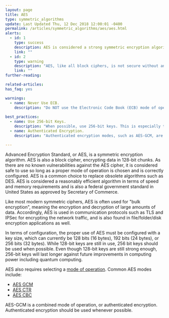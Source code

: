 ```yaml
---
layout: page
title: AES
type: symmetric_algorithms
update: Last Updated Thu, 12 Dec 2018 12:00:01 -0400
permalink: /articles/symmetric_algorithms/aes/aes.html
alerts:
  - id: 1
    type: success
    description: AES is considered a strong symmetric encryption algorithm.
    link: ""
  - id: 2
    type: warning
    description: "AES, like all block ciphers, is not secure without an appropriate and correctly configured mode of operation."
    link: ""
further-reading:

related-articles:
has_faq: yes

warnings:
  - name: Never Use ECB.
    description: "Do NOT use the Electronic Code Book (ECB) mode of operation. This is only for testing!"
    
best_practices:
  - name: Use 256-bit Keys.
    description: "When possible, use 256-bit keys. This is especially true for data that may remain encrypted for very long periods of time."
  - name: Authenticated Encryption.
    description: "Authenticated encryption modes, such as AES-GCM, are almost always a good choice. These modes both encrypt the data and protect it from modifications."

---
```

Advanced Encryption Standard, or AES, is a symmetric encryption algorithm. AES is also a block cipher, encrypting data in 128-bit chunks. As there are no known vulnerabilities against the AES cipher, it is considered safe to use so long as a proper mode of operation is chosen and is correctly configured. AES is a common choice to replace obsolete algorithms such as DES. AES is considered a reasonably efficient algorithm in terms of speed and memory requirements and is also a federal government standard in United States as approved by Secretary of Commerce.

Like most modern symmetric ciphers, AES is often used for "bulk encryption", meaning the encryption and decryption of large amounts of data. Accordingly, AES is used in communication protocols such as TLS and IPSec for encrypting the network traffic, and is also found in file/folder/disk encryption applications as well. 

In terms of configuration, the proper use of AES must be configured with a key size, which can currently be 128 bits (16 bytes), 192 bits (24 bytes), or 256 bits (32 bytes). While 128-bit keys are still in use, 256 bit keys should be used when possible. Even though 128-bit keys are still strong enough, 256-bit keys will last longer against future improvements in computing power including quantum computing.

AES also requires selecting a [mode of operation](/articles/concepts/block_cipher_modes.html). Common AES modes include:

* [AES GCM](/articles/symmetric_algorithms/mode_gcm/mode_gcm.html)
* [AES CTR](/articles/symmetric_algorithms/mode_ctr/mode_ctr.html)
* [AES CBC](/articles/symmetric_algorithms/mode_cbc/mode_cbc.html)

AES-GCM is a combined mode of operation, or authenticated encryption. Authenticated encryption should be used whenever possible.